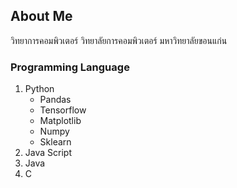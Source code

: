 ## About Me
วิทยาการคอมพิวเตอร์ วิทยาลัยการคอมพิวเตอร์ มหาวิทยาลัยขอนแก่น

### Programming Language
1. Python
    - Pandas
    - Tensorflow
    - Matplotlib
    - Numpy
    - Sklearn
3. Java Script
4. Java
5. C

